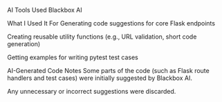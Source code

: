AI Tools Used
Blackbox AI

What I Used It For
Generating code suggestions for core Flask endpoints

Creating reusable utility functions (e.g., URL validation, short code generation)

Getting examples for writing pytest test cases

AI-Generated Code Notes
Some parts of the code (such as Flask route handlers and test cases) were initially suggested by Blackbox AI.

Any unnecessary or incorrect suggestions were discarded.
